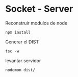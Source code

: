 # Socket - Server

Reconstruir modulos de node
`````
npm install
`````


Generar el DIST
`````
tsc -w
`````

levantar servidor
`````
nodemon dist/
`````